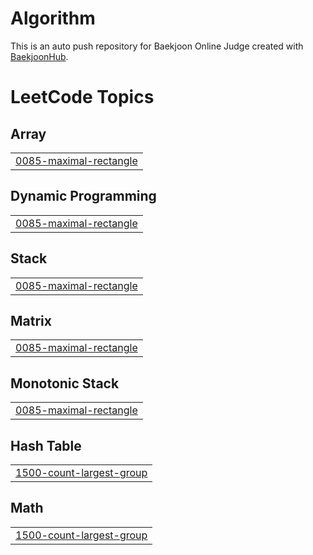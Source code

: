 # Algorithm
This is an auto push repository for Baekjoon Online Judge created with [BaekjoonHub](https://github.com/BaekjoonHub/BaekjoonHub).

<!---LeetCode Topics Start-->
# LeetCode Topics
## Array
|  |
| ------- |
| [0085-maximal-rectangle](https://github.com/98silverline/Algorithm/tree/master/0085-maximal-rectangle) |
## Dynamic Programming
|  |
| ------- |
| [0085-maximal-rectangle](https://github.com/98silverline/Algorithm/tree/master/0085-maximal-rectangle) |
## Stack
|  |
| ------- |
| [0085-maximal-rectangle](https://github.com/98silverline/Algorithm/tree/master/0085-maximal-rectangle) |
## Matrix
|  |
| ------- |
| [0085-maximal-rectangle](https://github.com/98silverline/Algorithm/tree/master/0085-maximal-rectangle) |
## Monotonic Stack
|  |
| ------- |
| [0085-maximal-rectangle](https://github.com/98silverline/Algorithm/tree/master/0085-maximal-rectangle) |
## Hash Table
|  |
| ------- |
| [1500-count-largest-group](https://github.com/98silverline/Algorithm/tree/master/1500-count-largest-group) |
## Math
|  |
| ------- |
| [1500-count-largest-group](https://github.com/98silverline/Algorithm/tree/master/1500-count-largest-group) |
<!---LeetCode Topics End-->